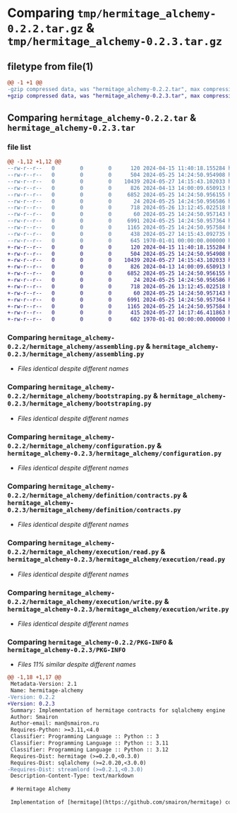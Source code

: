 # Comparing `tmp/hermitage_alchemy-0.2.2.tar.gz` & `tmp/hermitage_alchemy-0.2.3.tar.gz`

## filetype from file(1)

```diff
@@ -1 +1 @@
-gzip compressed data, was "hermitage_alchemy-0.2.2.tar", max compression
+gzip compressed data, was "hermitage_alchemy-0.2.3.tar", max compression
```

## Comparing `hermitage_alchemy-0.2.2.tar` & `hermitage_alchemy-0.2.3.tar`

### file list

```diff
@@ -1,12 +1,12 @@
--rw-r--r--   0        0        0      120 2024-04-15 11:40:18.155284 hermitage_alchemy-0.2.2/README.md
--rw-r--r--   0        0        0      504 2024-05-25 14:24:50.954908 hermitage_alchemy-0.2.2/hermitage_alchemy/__init__.py
--rw-r--r--   0        0        0    10439 2024-05-27 14:15:43.102033 hermitage_alchemy-0.2.2/hermitage_alchemy/assembling.py
--rw-r--r--   0        0        0      826 2024-04-13 14:00:09.650913 hermitage_alchemy-0.2.2/hermitage_alchemy/bootstraping.py
--rw-r--r--   0        0        0     6852 2024-05-25 14:24:50.956155 hermitage_alchemy-0.2.2/hermitage_alchemy/configuration.py
--rw-r--r--   0        0        0       24 2024-05-25 14:24:50.956586 hermitage_alchemy-0.2.2/hermitage_alchemy/definition/__init__.py
--rw-r--r--   0        0        0      718 2024-05-26 13:12:45.022518 hermitage_alchemy-0.2.2/hermitage_alchemy/definition/contracts.py
--rw-r--r--   0        0        0       60 2024-05-25 14:24:50.957143 hermitage_alchemy-0.2.2/hermitage_alchemy/execution/__init__.py
--rw-r--r--   0        0        0     6991 2024-05-25 14:24:50.957364 hermitage_alchemy-0.2.2/hermitage_alchemy/execution/read.py
--rw-r--r--   0        0        0     1165 2024-05-25 14:24:50.957584 hermitage_alchemy-0.2.2/hermitage_alchemy/execution/write.py
--rw-r--r--   0        0        0      438 2024-05-27 14:15:43.092735 hermitage_alchemy-0.2.2/pyproject.toml
--rw-r--r--   0        0        0      645 1970-01-01 00:00:00.000000 hermitage_alchemy-0.2.2/PKG-INFO
+-rw-r--r--   0        0        0      120 2024-04-15 11:40:18.155284 hermitage_alchemy-0.2.3/README.md
+-rw-r--r--   0        0        0      504 2024-05-25 14:24:50.954908 hermitage_alchemy-0.2.3/hermitage_alchemy/__init__.py
+-rw-r--r--   0        0        0    10439 2024-05-27 14:15:43.102033 hermitage_alchemy-0.2.3/hermitage_alchemy/assembling.py
+-rw-r--r--   0        0        0      826 2024-04-13 14:00:09.650913 hermitage_alchemy-0.2.3/hermitage_alchemy/bootstraping.py
+-rw-r--r--   0        0        0     6852 2024-05-25 14:24:50.956155 hermitage_alchemy-0.2.3/hermitage_alchemy/configuration.py
+-rw-r--r--   0        0        0       24 2024-05-25 14:24:50.956586 hermitage_alchemy-0.2.3/hermitage_alchemy/definition/__init__.py
+-rw-r--r--   0        0        0      718 2024-05-26 13:12:45.022518 hermitage_alchemy-0.2.3/hermitage_alchemy/definition/contracts.py
+-rw-r--r--   0        0        0       60 2024-05-25 14:24:50.957143 hermitage_alchemy-0.2.3/hermitage_alchemy/execution/__init__.py
+-rw-r--r--   0        0        0     6991 2024-05-25 14:24:50.957364 hermitage_alchemy-0.2.3/hermitage_alchemy/execution/read.py
+-rw-r--r--   0        0        0     1165 2024-05-25 14:24:50.957584 hermitage_alchemy-0.2.3/hermitage_alchemy/execution/write.py
+-rw-r--r--   0        0        0      415 2024-05-27 14:17:46.411863 hermitage_alchemy-0.2.3/pyproject.toml
+-rw-r--r--   0        0        0      602 1970-01-01 00:00:00.000000 hermitage_alchemy-0.2.3/PKG-INFO
```

### Comparing `hermitage_alchemy-0.2.2/hermitage_alchemy/assembling.py` & `hermitage_alchemy-0.2.3/hermitage_alchemy/assembling.py`

 * *Files identical despite different names*

### Comparing `hermitage_alchemy-0.2.2/hermitage_alchemy/bootstraping.py` & `hermitage_alchemy-0.2.3/hermitage_alchemy/bootstraping.py`

 * *Files identical despite different names*

### Comparing `hermitage_alchemy-0.2.2/hermitage_alchemy/configuration.py` & `hermitage_alchemy-0.2.3/hermitage_alchemy/configuration.py`

 * *Files identical despite different names*

### Comparing `hermitage_alchemy-0.2.2/hermitage_alchemy/definition/contracts.py` & `hermitage_alchemy-0.2.3/hermitage_alchemy/definition/contracts.py`

 * *Files identical despite different names*

### Comparing `hermitage_alchemy-0.2.2/hermitage_alchemy/execution/read.py` & `hermitage_alchemy-0.2.3/hermitage_alchemy/execution/read.py`

 * *Files identical despite different names*

### Comparing `hermitage_alchemy-0.2.2/hermitage_alchemy/execution/write.py` & `hermitage_alchemy-0.2.3/hermitage_alchemy/execution/write.py`

 * *Files identical despite different names*

### Comparing `hermitage_alchemy-0.2.2/PKG-INFO` & `hermitage_alchemy-0.2.3/PKG-INFO`

 * *Files 11% similar despite different names*

```diff
@@ -1,18 +1,17 @@
 Metadata-Version: 2.1
 Name: hermitage-alchemy
-Version: 0.2.2
+Version: 0.2.3
 Summary: Implementation of hermitage contracts for sqlalchemy engine
 Author: Smairon
 Author-email: man@smairon.ru
 Requires-Python: >=3.11,<4.0
 Classifier: Programming Language :: Python :: 3
 Classifier: Programming Language :: Python :: 3.11
 Classifier: Programming Language :: Python :: 3.12
 Requires-Dist: hermitage (>=0.2.0,<0.3.0)
 Requires-Dist: sqlalchemy (>=2.0.20,<3.0.0)
-Requires-Dist: streamlord (>=0.2.1,<0.3.0)
 Description-Content-Type: text/markdown
 
 # Hermitage Alchemy
 
 Implementation of [hermitage](https://github.com/smairon/hermitage) contracts for sqlalchemy engine
```

